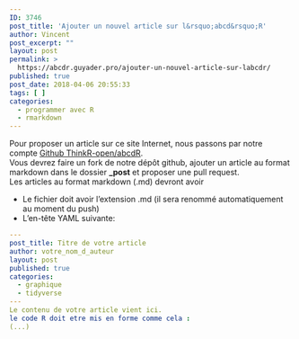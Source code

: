 ```yaml
---
ID: 3746
post_title: 'Ajouter un nouvel article sur l&rsquo;abcd&rsquo;R'
author: Vincent
post_excerpt: ""
layout: post
permalink: >
  https://abcdr.guyader.pro/ajouter-un-nouvel-article-sur-labcdr/
published: true
post_date: 2018-04-06 20:55:33
tags: [ ]
categories:
  - programmer avec R
  - rmarkdown
---
```

Pour proposer un article sur ce site Internet, nous passons par notre compte [Github ThinkR-open/abcdR](https://github.com/ThinkR-open/abcdR/).  
Vous devrez faire un fork de notre dépôt github, ajouter un article au format markdown dans le dossier **_post** et proposer une pull request.  
Les articles au format markdown (.md) devront avoir  

+ Le fichier doit avoir l’extension .md (il sera renommé automatiquement au moment du push)  
+ L’en-tête YAML suivante:


```yaml
---
post_title: Titre de votre article
author: votre_nom_d_auteur
layout: post
published: true
categories:
  - graphique
  - tidyverse
---
Le contenu de votre article vient ici.
le code R doit etre mis en forme comme cela :
(...)
```
